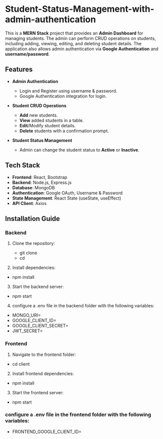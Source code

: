 # Student-Status-Management-with-admin-authentication

This is a **MERN Stack** project that provides an **Admin Dashboard** for managing students. The admin can perform CRUD operations on students, including adding, viewing, editing, and deleting student details. The application also allows admin authentication via **Google Authentication** and **username/password**.

## Features

- **Admin Authentication**
  - Login and Register using username & password.
  - Google Authentication integration for login.

- **Student CRUD Operations**
  - **Add** new students.
  - **View** added students in a table.
  - **Edit**/Modify student details.
  - **Delete** students with a confirmation prompt.
  
- **Student Status Management**
  - Admin can change the student status to **Active** or **Inactive**.

## Tech Stack

- **Frontend**: React, Bootstrap
- **Backend**: Node.js, Express.js
- **Database**: MongoDB
- **Authentication**: Google OAuth, Username & Password
- **State Management**: React State (useState, useEffect)
- **API Client**: Axios

## Installation Guide

### Backend

1. Clone the repository:
   - git clone <repo-url>
   - cd <repo-name>

2. Install dependencies:
- npm install

3. Start the backend server:
- npm start
  
4. configure a .env file in the backend folder with the following variables:
- MONGO_URI=<your-mongodb-uri>
- GOOGLE_CLIENT_ID=<your-google-client-id>
- GOOGLE_CLIENT_SECRET=<your-google-client-secret>
- JWT_SECRET=<your-session-secret>

### Frontend
1. Navigate to the frontend folder:
- cd client

2. Install frontend dependencies:
- npm install

3. Start the frontend server:
- npm start

### configure a .env file in the frontend folder with the following variables:
- FRONTEND_GOOGLE_CLIENT_ID=<your-google-client-id>
